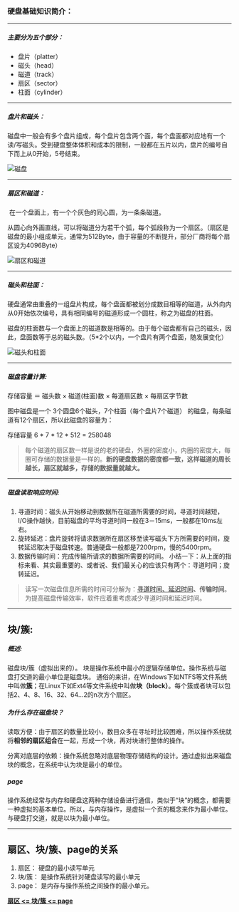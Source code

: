### 硬盘基础知识简介：

***



##### 主要分为五个部分：

- 盘片（platter）
- 磁头（head）
- 磁道（track）
- 扇区（sector）
- 柱面（cylinder）

***

##### 盘片和磁头：

​	磁盘中一般会有多个盘片组成，每个盘片包含两个面，每个盘面都对应地有一个读/写磁头。受到硬盘整体体积和成本的限制，一般都在五片以内，盘片的编号自下而上从0开始，5号结束。

![磁盘](/resources/磁盘.png)

***

##### 扇区和磁道：

​	在一个盘面上，有一个个灰色的同心圆，为一条条磁道。

​	从圆心向外画直线，可以将磁道分为若干个弧，每个弧段称为一个扇区。（扇区是磁盘的最小组成单元，通常为512Byte，由于容量的不断提升，部分厂商将每个扇区设为4096Byte）

![扇区和磁道](/resources/扇区和磁道.png)

***

##### 磁头和柱面：

​	硬盘通常由重叠的一组盘片构成，每个盘面都被划分成数目相等的磁道，从外向内从0开始依次编号，具有相同编号的磁道形成一个圆柱，称之为磁盘的柱面。

​	磁盘的柱面数与一个盘面上的磁道数是相等的。由于每个磁盘都有自己的磁头，因此，盘面数等于总的磁头数。（5*2个以内，一个盘片有两个盘面，随发展变化）

![磁头和柱面](/resources/磁头和柱面.png)

***

##### 磁盘容量计算:

存储容量 ＝ 磁头数 × 磁道(柱面)数 × 每道扇区数 × 每扇区字节数

图中磁盘是一个 3个圆盘6个磁头，7个柱面（每个盘片7个磁道） 的磁盘，每条磁道有12个扇区，所以此磁盘的容量为：

存储容量 6 * 7 * 12 * 512 = 258048

> 每个磁道的扇区数一样是说的老的硬盘，外圈的密度小，内圈的密度大，每圈可存储的数据量是一样的。**新的硬盘数据的密度都一致，这样磁道的周长越长，扇区就越多，存储的数据量就越大。**



***

##### 磁盘读取响应时间:

1. 寻道时间：磁头从开始移动到数据所在磁道所需要的时间，寻道时间越短，I/O操作越快，目前磁盘的平均寻道时间一般在3－15ms，一般都在10ms左右。
2. 旋转延迟：盘片旋转将请求数据所在扇区移至读写磁头下方所需要的时间，旋转延迟取决于磁盘转速。普通硬盘一般都是7200rpm，慢的5400rpm。
3. 数据传输时间：完成传输所请求的数据所需要的时间。
   小结一下：从上面的指标来看、其实最重要的、或者说、我们最关心的应该只有两个：寻道时间；旋转延迟。

> 读写一次磁盘信息所需的时间可分解为：**<u>寻道时间、延迟时间</u>、传输时间**。为提高磁盘传输效率，软件应着重考虑减少寻道时间和延迟时间。



***

## 块/簇:

##### 概述:

磁盘块/簇（虚拟出来的）。 块是操作系统中最小的逻辑存储单位。操作系统与磁盘打交道的最小单位是磁盘块。
通俗的来讲，在Windows下如NTFS等文件系统中叫做**簇**；在Linux下如Ext4等文件系统中叫做**块（block）**。每个簇或者块可以包括2、4、8、16、32、64…2的n次方个扇区。

##### 为什么存在磁盘块？

读取方便：由于扇区的数量比较小，数目众多在寻址时比较困难，所以操作系统就将**相邻的扇区组合**在一起，形成一个块，再对块进行整体的操作。

分离对底层的依赖：操作系统忽略对底层物理存储结构的设计。通过虚拟出来磁盘块的概念，在系统中认为块是最小的单位。

##### page

操作系统经常与内存和硬盘这两种存储设备进行通信，类似于“块”的概念，都需要一种虚拟的基本单位。所以，与内存操作，是虚拟一个页的概念来作为最小单位。与硬盘打交道，就是以块为最小单位。



***

## 扇区、块/簇、page的关系

1. 扇区： 硬盘的最小读写单元
2. 块/簇： 是操作系统针对硬盘读写的最小单元
3. page： 是内存与操作系统之间操作的最小单元。

<u>**扇区 <= 块/簇 <= page**</u>